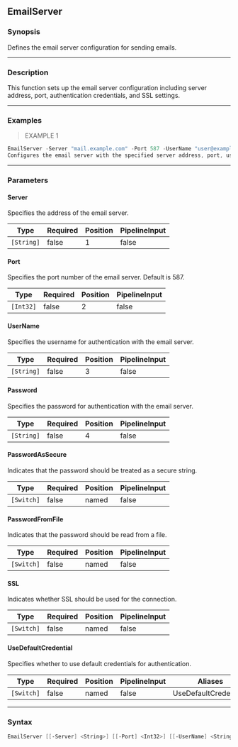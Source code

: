 EmailServer
-----------

### Synopsis
Defines the email server configuration for sending emails.

---

### Description

This function sets up the email server configuration including server address, port, authentication credentials, and SSL settings.

---

### Examples
> EXAMPLE 1

```PowerShell
EmailServer -Server "mail.example.com" -Port 587 -UserName "user@example.com" -Password "P@ssw0rd" -SSL
Configures the email server with the specified server address, port, username, password, and SSL enabled.
```

---

### Parameters
#### **Server**
Specifies the address of the email server.

|Type      |Required|Position|PipelineInput|
|----------|--------|--------|-------------|
|`[String]`|false   |1       |false        |

#### **Port**
Specifies the port number of the email server. Default is 587.

|Type     |Required|Position|PipelineInput|
|---------|--------|--------|-------------|
|`[Int32]`|false   |2       |false        |

#### **UserName**
Specifies the username for authentication with the email server.

|Type      |Required|Position|PipelineInput|
|----------|--------|--------|-------------|
|`[String]`|false   |3       |false        |

#### **Password**
Specifies the password for authentication with the email server.

|Type      |Required|Position|PipelineInput|
|----------|--------|--------|-------------|
|`[String]`|false   |4       |false        |

#### **PasswordAsSecure**
Indicates that the password should be treated as a secure string.

|Type      |Required|Position|PipelineInput|
|----------|--------|--------|-------------|
|`[Switch]`|false   |named   |false        |

#### **PasswordFromFile**
Indicates that the password should be read from a file.

|Type      |Required|Position|PipelineInput|
|----------|--------|--------|-------------|
|`[Switch]`|false   |named   |false        |

#### **SSL**
Indicates whether SSL should be used for the connection.

|Type      |Required|Position|PipelineInput|
|----------|--------|--------|-------------|
|`[Switch]`|false   |named   |false        |

#### **UseDefaultCredential**
Specifies whether to use default credentials for authentication.

|Type      |Required|Position|PipelineInput|Aliases              |
|----------|--------|--------|-------------|---------------------|
|`[Switch]`|false   |named   |false        |UseDefaultCredentials|

---

### Syntax
```PowerShell
EmailServer [[-Server] <String>] [[-Port] <Int32>] [[-UserName] <String>] [[-Password] <String>] [-PasswordAsSecure] [-PasswordFromFile] [-SSL] [-UseDefaultCredential] [<CommonParameters>]
```
